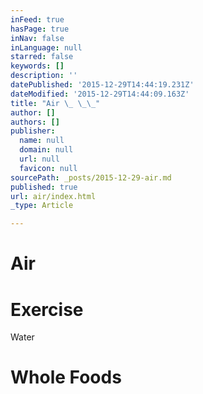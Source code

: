 ```yaml
---
inFeed: true
hasPage: true
inNav: false
inLanguage: null
starred: false
keywords: []
description: ''
datePublished: '2015-12-29T14:44:19.231Z'
dateModified: '2015-12-29T14:44:09.163Z'
title: "Air \_ \_\_"
author: []
authors: []
publisher:
  name: null
  domain: null
  url: null
  favicon: null
sourcePath: _posts/2015-12-29-air.md
published: true
url: air/index.html
_type: Article

---
```

# Air     

# Exercise

Water           

# Whole Foods